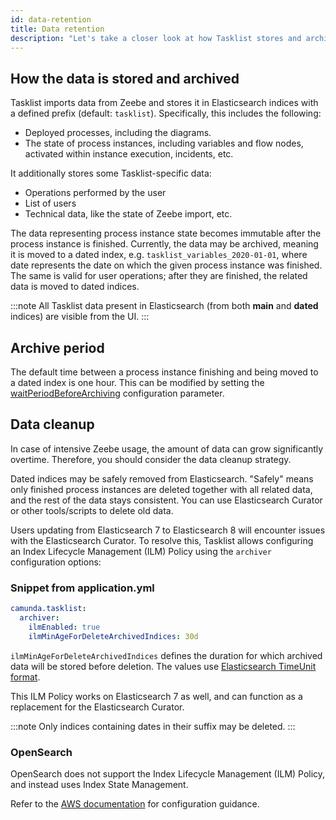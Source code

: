 ```yaml
---
id: data-retention
title: Data retention
description: "Let's take a closer look at how Tasklist stores and archives data."
---
```


## How the data is stored and archived

Tasklist imports data from Zeebe and stores it in Elasticsearch indices with a defined prefix (default: `tasklist`). Specifically, this includes the following:

- Deployed processes, including the diagrams.
- The state of process instances, including variables and flow nodes, activated within instance execution, incidents, etc.

It additionally stores some Tasklist-specific data:

- Operations performed by the user
- List of users
- Technical data, like the state of Zeebe import, etc.

The data representing process instance state becomes immutable after the process instance is finished. Currently, the data may be archived, meaning it is moved to a dated index, e.g. `tasklist_variables_2020-01-01`, where date represents the date on which the given process instance was finished. The same is valid for user operations; after they are finished, the related data is moved to dated indices.

:::note
All Tasklist data present in Elasticsearch (from both **main** and **dated** indices) are visible from the UI.
:::

## Archive period

The default time between a process instance finishing and being moved to a dated index is one hour. This can be modified by setting the [waitPeriodBeforeArchiving](importer-and-archiver.md#archive-period) configuration parameter.

## Data cleanup

In case of intensive Zeebe usage, the amount of data can grow significantly overtime. Therefore, you should consider the data cleanup strategy.

Dated indices may be safely removed from Elasticsearch. "Safely" means only finished process instances are deleted together with all related data, and the rest of the data stays consistent. You can use Elasticsearch Curator or other tools/scripts to delete old data.

Users updating from Elasticsearch 7 to Elasticsearch 8 will encounter issues with the Elasticsearch Curator. To resolve this, Tasklist allows configuring an Index Lifecycle Management (ILM) Policy using the `archiver` configuration options:

### Snippet from application.yml

```yaml
camunda.tasklist:
  archiver:
    ilmEnabled: true
    ilmMinAgeForDeleteArchivedIndices: 30d
```

`ilmMinAgeForDeleteArchivedIndices` defines the duration for which archived data will be stored before deletion. The values use [Elasticsearch TimeUnit format](https://www.elastic.co/guide/en/elasticsearch/reference/current/api-conventions.html#time-units).

This ILM Policy works on Elasticsearch 7 as well, and can function as a replacement for the Elasticsearch Curator.

:::note
Only indices containing dates in their suffix may be deleted.
:::

### OpenSearch

OpenSearch does not support the Index Lifecycle Management (ILM) Policy, and instead uses Index State Management.

Refer to the [AWS documentation](https://docs.aws.amazon.com/opensearch-service/latest/developerguide/ism.html) for configuration guidance.
